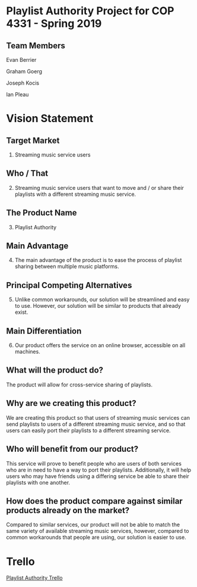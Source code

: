 # Playlist Authority Project for COP 4331 - Spring 2019
## Team Members
Evan Berrier

Graham Goerg

Joseph Kocis

Ian Pleau

# Vision Statement
## Target Market
1. Streaming music service users
## Who / That
2. Streaming music service users that want to move and / or share their playlists with a different streaming music service.
## The Product Name
3. Playlist Authority
## Main Advantage
4. The main advantage of the product is to ease the process of playlist sharing between multiple music platforms.
## Principal Competing Alternatives
5. Unlike common workarounds, our solution will be streamlined and easy to use. However, our solution will be similar to products that already exist.
## Main Differentiation
6. Our product offers the service on an online browser, accessible on all machines.

## What will the product do?
The product will allow for cross-service sharing of playlists.

## Why are we creating this product?
We are creating this product so that users of streaming music services can send playlists to users of a different streaming music service, and so that users can easily port their playlists to a different streaming service.

## Who will benefit from our product?
This service will prove to benefit people who are users of both services who are in need to have a way to port their playlists. Additionally, it will help users who may have friends using a differing service be able to share their playlists with one another. 

## How does the product compare against similar products already on the market?
Compared to similar services, our product will not be able to match the same variety of available streaming music services, however, compared to common workarounds that people are using, our solution is easier to use.

# Trello
[Playlist Authority Trello](https://trello.com/b/s7uX0ZY9/group-9-project)
